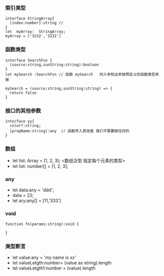 ### 索引类型
```
interface StringArray{
  [index:number]:string // 
}
let  myArray:  StringArray;
myArray = ['3232','3232']
```
### 函数类型
```
interface SearchFun {
  (source:string,sunString:string):boolean
}
let mySearch :SearchFun // 函数 mySearch   的入参和出参按照定义的函数类型来做

mySearch = (source:string,sunString:string) => {
  return false
}
```
### 接口的其他参数
```
interface yy{
  color?:string;
  [propName:string]:any  // 函数传入其他值 我们不需要做任何的
}
```
### 数组 
  - let list: Array<number> = [1, 2, 3];   <数组泛型 指定每个元素的类型>  
  - let list: number[] = [1, 2, 3];  
  
### any  

- let  data:any  = 'ddd';    
- data = 22;  
- let ary:any[] = [11,'333'] 


### void
```
function fn(params:string):void {
 
}
```

### 类型断言
- let value:any = 'my name is xx'
- let valueLetgth:number= (value as string).length
- let valueLetgth1:number = (<string>value).length
